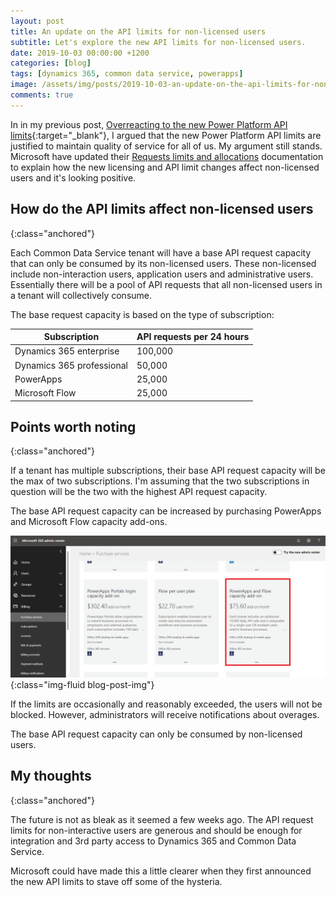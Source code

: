 ```yaml
---
layout: post
title: An update on the API limits for non-licensed users
subtitle: Let's explore the new API limits for non-licensed users.
date: 2019-10-03 00:00:00 +1200
categories: [blog]
tags: [dynamics 365, common data service, powerapps]
image: /assets/img/posts/2019-10-03-an-update-on-the-api-limits-for-non-licensed-users/image.jpg
comments: true
---
```


In in my previous post, [Overreacting to the new Power Platform API limits](/blog/2019/09/09/overreacting-to-new-power-platform-api-limits){:target="_blank"}, I argued that the new Power Platform API limits are justified to maintain quality of service for all of us. My argument still stands.  Microsoft have updated their [Requests limits and allocations](https://docs.microsoft.com/en-us/power-platform/admin/api-request-limits-allocations#non-licensed-usersapplication-usersusers-with-special-free-licensess) documentation to explain how the new licensing and API limit changes affect non-licensed users and it's looking positive.

## How do the API limits affect non-licensed users
{:class="anchored"}

Each Common Data Service tenant will have a base API request capacity that can only be consumed by its non-licensed users. These non-licensed include non-interaction users, application users and administrative users. Essentially there will be a pool of API requests that all non-licensed users in a tenant will collectively consume.

The base request capacity is based on the type of subscription:

Subscription | API requests per 24 hours
--- | ---
Dynamics 365 enterprise | 100,000
Dynamics 365 professional | 50,000
PowerApps | 25,000
Microsoft Flow | 25,000

## Points worth noting
{:class="anchored"}

If a tenant has multiple subscriptions, their base API request capacity will be the max of two subscriptions. I'm assuming that the two subscriptions in question will be the two with the highest API request capacity.

The base API request capacity can be increased by purchasing PowerApps and Microsoft Flow capacity add-ons.

![Screenshot of PowerApps and Flow capacity add-on subscription](/assets/img/posts/2019-10-03-an-update-on-the-api-limits-for-non-licensed-users/powerapps-flow-capacity-add-on.png "PowerApps and Flow capacity add-on subscription"){:class="img-fluid blog-post-img"}

If the limits are occasionally and reasonably exceeded, the users will not be blocked. However, administrators will receive notifications about overages.

The base API request capacity can only be consumed by non-licensed users.

## My thoughts
{:class="anchored"}

The future is not as bleak as it seemed a few weeks ago. The API request limits for non-interactive users are generous and should be enough for integration and 3rd party access to Dynamics 365 and Common Data Service.

Microsoft could have made this a little clearer when they first announced the new API limits to stave off some of the hysteria.
